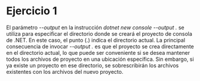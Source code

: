 # Ejercicio 1

El parámetro _--output_ en la instrucción _dotnet new console --output ._ se utiliza para especificar el directorio donde se creará el proyecto de consola de .NET. En este caso, el punto (.) indica el directorio actual.
La principal consecuencia de invocar _--output ._ es que el proyecto se crea directamente en el directorio actual, lo que puede ser conveniente si se desea mantener todos los archivos de proyecto en una ubicación específica. Sin embargo, si ya existe un proyecto en ese directorio, se sobrescribirán los archivos existentes con los archivos del nuevo proyecto. 